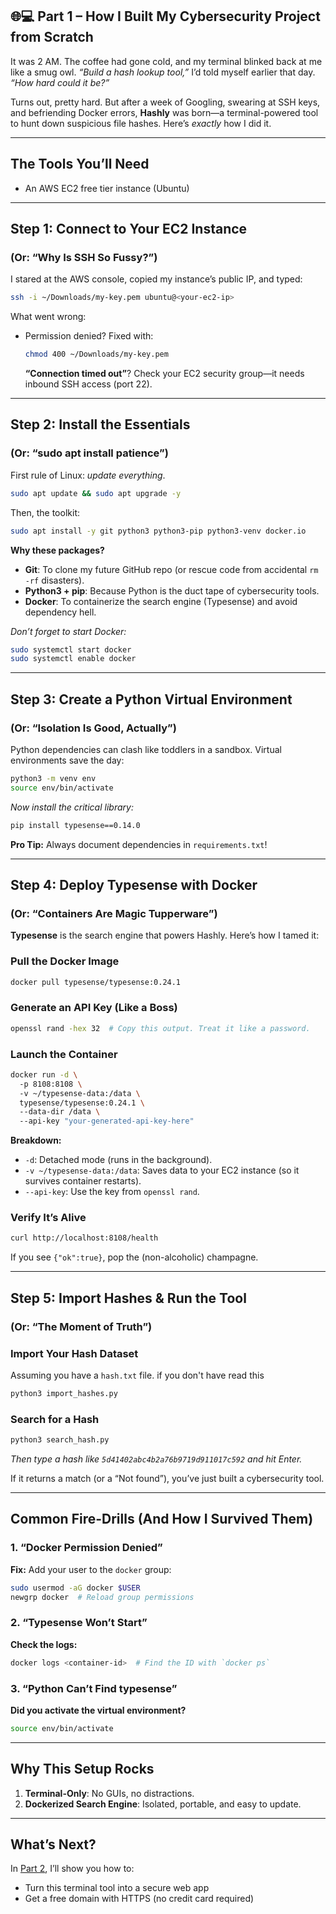 ## 🌐💻 Part 1 – How I Built My Cybersecurity Project from Scratch



It was 2 AM. The coffee had gone cold, and my terminal blinked back at me like a smug owl. *“Build a hash lookup tool,”* I’d told myself earlier that day. *“How hard could it be?”*  

Turns out, pretty hard. But after a week of Googling, swearing at SSH keys, and befriending Docker errors, **Hashly** was born—a terminal-powered tool to hunt down suspicious file hashes. Here’s *exactly* how I did it.  

---

## The Tools You’ll Need  
- An AWS EC2 free tier instance (Ubuntu)  
---

## Step 1: Connect to Your EC2 Instance  
### (Or: “Why Is SSH So Fussy?”)  

I stared at the AWS console, copied my instance’s public IP, and typed:  
```bash  
ssh -i ~/Downloads/my-key.pem ubuntu@<your-ec2-ip>  
```  

What went wrong:  
- Permission denied? Fixed with:  
  ```bash  
  chmod 400 ~/Downloads/my-key.pem   
  ```  
  **“Connection timed out”**? Check your EC2 security group—it needs inbound SSH access (port 22).  

---

## Step 2: Install the Essentials 
### (Or: “sudo apt install patience”)  

First rule of Linux: *update everything*.  

```bash  
sudo apt update && sudo apt upgrade -y   
```  

Then, the toolkit:  
```bash  
sudo apt install -y git python3 python3-pip python3-venv docker.io  
```  

**Why these packages?**  
- **Git**: To clone my future GitHub repo (or rescue code from accidental `rm -rf` disasters).  
- **Python3 + pip**: Because Python is the duct tape of cybersecurity tools.  
- **Docker**: To containerize the search engine (Typesense) and avoid dependency hell.  

*Don’t forget to start Docker:*  
```bash  
sudo systemctl start docker  
sudo systemctl enable docker   
```  

---

## **Step 3: Create a Python Virtual Environment**  
### (Or: “Isolation Is Good, Actually”)  

Python dependencies can clash like toddlers in a sandbox. Virtual environments save the day:  

```bash  
python3 -m venv env 
source env/bin/activate    
```  

*Now install the critical library:*  
```bash  
pip install typesense==0.14.0 
```  

**Pro Tip:** Always document dependencies in `requirements.txt`!  

---

## **Step 4: Deploy Typesense with Docker**  
### (Or: “Containers Are Magic Tupperware”)  

**Typesense** is the search engine that powers Hashly. Here’s how I tamed it:  

### Pull the Docker Image  
```bash  
docker pull typesense/typesense:0.24.1  
```  

### Generate an API Key (Like a Boss)  
```bash  
openssl rand -hex 32  # Copy this output. Treat it like a password.  
```  

### Launch the Container  
```bash  
docker run -d \  
  -p 8108:8108 \  
  -v ~/typesense-data:/data \  
  typesense/typesense:0.24.1 \  
  --data-dir /data \  
  --api-key "your-generated-api-key-here"  
```  

**Breakdown:**  
- `-d`: Detached mode (runs in the background).  
- `-v ~/typesense-data:/data`: Saves data to your EC2 instance (so it survives container restarts).  
- `--api-key`: Use the key from `openssl rand`.  

### Verify It’s Alive  
```bash  
curl http://localhost:8108/health  
```  
If you see `{"ok":true}`, pop the (non-alcoholic) champagne.  

---

## **Step 5: Import Hashes & Run the Tool**  
### (Or: “The Moment of Truth”)  

### Import Your Hash Dataset  
Assuming you have a `hash.txt` file. if you don't have read this 
```bash  
python3 import_hashes.py    
```  

### Search for a Hash  
```bash  
python3 search_hash.py  
```  
*Then type a hash like `5d41402abc4b2a76b9719d911017c592` and hit Enter.*  

If it returns a match (or a “Not found”), you’ve just built a cybersecurity tool.  

---

## **Common Fire-Drills (And How I Survived Them)**  

### 1. **“Docker Permission Denied”**  
**Fix:** Add your user to the `docker` group:  
```bash  
sudo usermod -aG docker $USER  
newgrp docker  # Reload group permissions  
```  

### 2. **“Typesense Won’t Start”**  
**Check the logs:**  
```bash  
docker logs <container-id>  # Find the ID with `docker ps`  
```  

### 3. **“Python Can’t Find typesense”**  
**Did you activate the virtual environment?**  
```bash  
source env/bin/activate    
```  

---

## **Why This Setup Rocks**  
1. **Terminal-Only**: No GUIs, no distractions.  
2. **Dockerized Search Engine**: Isolated, portable, and easy to update.  
  

---

## **What’s Next?**  
In [Part 2](https://github.com/doany1/Hashly-/blob/c6c2df18d3c2336408990d02d7a55f5b408a4ddd/Part2/Guide.md), I’ll show you how to:  
- Turn this terminal tool into a secure web app  
- Get a free domain with HTTPS (no credit card required)  


